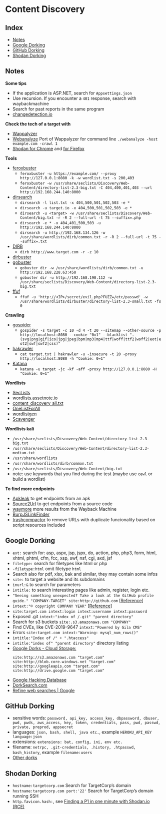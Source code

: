 # Content Discovery

## Index

- [Notes](#notes)
- [Google Dorking](#google-dorking)
- [GitHub Dorking](#github-dorking)
- [Shodan Dorking](#shodan-dorking)

## Notes

**Some tips**
- If the application is ASP.NET, search for `Appsettings.json`
- Use recursion. If you encounter a `401` response, search with waybackmachine
- Search for past reports in the same program
- [changedetection.io](https://github.com/dgtlmoon/changedetection.io)

**Check the tech of a target with**
- [Wappalyzer](https://www.wappalyzer.com/)
- [Webanalyze](https://github.com/rverton/webanalyze) Port of Wappalyzer for command line
  `./webanalyze -host example.com -crawl 1`
- [Shodan for Chrome](https://chrome.google.com/webstore/detail/shodan/jjalcfnidlmpjhdfepjhjbhnhkbgleap) and [for Firefox](https://addons.mozilla.org/en-US/firefox/addon/shodan_io/)

**Tools**
- [feroxbuster](https://github.com/epi052/feroxbuster)
  - `feroxbuster -u https://example.com/ --proxy http://127.0.0.1:8080 -k -w wordlist.txt -s 200,403`
  - `feroxbuster -w /usr/share/seclists/Discovery/Web-Content/directory-list-2.3-big.txt -C 404,400,401,403 --url http://192.168.244.140:8000`
- [dirsearch](https://github.com/maurosoria/dirsearch)
  - `dirsearch -l list.txt -x 404,500,501,502,503 -e *`
  - `dirsearch -u target.io -x 404,500,501,502,503 -e *`
  - `dirsearch -u <target> -w /usr/share/seclists/Discovery/Web-Content/big.txt -r -R 2 --full-url -t 75 --suffix=.php`
  - `dirsearch -e * -x 404,401,500,503 -u http://192.168.244.140:8000`
  - `dirsearch -u http://192.168.134.126 -w /usr/share/wordlists/dirb/common.txt -r -R 2 --full-url -t 75 --suffix=.txt`
- [DIRB](https://salsa.debian.org/pkg-security-team/dirb)
  - `dirb http://www.target.com -r -z 10`
- [dirbuster](https://github.com/KajanM/DirBuster)
- [gobuster](https://github.com/OJ/gobuster)
  - `gobuster dir -w /usr/share/wordlists/dirb/common.txt -u http://192.168.228.63:450`
  - `gobuster dir -u http://192.168.190.112 -w /usr/share/seclists/Discovery/Web-Content/directory-list-2.3-big.txt`
- [ffuf](https://github.com/ffuf/ffuf)
  - `ffuf -u 'http://<IP>/secret/evil.php?FUZZ=/etc/passwd' -w /usr/share/wordlists/dirbuster/directory-list-2.3-small.txt -fs 0`

**Crawling**
- [gospider](https://github.com/jaeles-project/gospider)
  - `gospider -s target -c 10 -d 4 -t 20 --sitemap --other-source -p http://localhost:8080 --cookie "0=1" --blacklist ".(svg|png|gif|ico|jpg|jpeg|bpm|mp3|mp4|ttf|woff|ttf2|woff2|eot|eot2|swf|swf2|css)"`
- [hakrawler](https://github.com/hakluke/hakrawler)
  - `cat target.txt | hakrawler -u -insecure -t 20 -proxy http://localhost:8080 -h "Cookie: 0=1"`
- [Katana](https://github.com/projectdiscovery/katana)
  - `katana -u target -jc -kf -aff -proxy http://127.0.0.1:8080 -H "Cookie: 0=1"`

**Wordlists**
- [SecLists](https://github.com/danielmiessler/SecLists)
- [wordlists.assetnote.io](https://wordlists.assetnote.io/)
- [content_discovery_all.txt](https://gist.github.com/jhaddix/b80ea67d85c13206125806f0828f4d10)
- [OneListForAll](https://github.com/six2dez/OneListForAll)
- [wordlistgen](https://github.com/ameenmaali/wordlistgen)
- [Scavenger](https://github.com/0xDexter0us/Scavenger)

**Wordlists kali**
- `/usr/share/seclists/Discovery/Web-Content/directory-list-2.3-big.txt`
- `/usr/share/seclists/Discovery/Web-Content/directory-list-2.3-medium.txt`
- `/usr/share/wordlists`
- `/usr/share/wordlists/dirb/common.txt`
- `/usr/share/seclists/Discovery/Web-Content/big.txt`
- note: use keywords that you find during the test (maybe use `cewl` or build a wordlist)

**To find more endpoints**
- [Apkleak](https://github.com/dwisiswant0/apkleaks) to get endpoints from an apk
- [Source2Url](https://github.com/danielmiessler/Source2URL/blob/master/Source2URL) to get endpoints from a source code
- [waymore](https://github.com/xnl-h4ck3r/waymore) more results from the Wayback Machine
- [BurpJSLinkFinder](https://github.com/InitRoot/BurpJSLinkFinder)
- [trashcompactor](https://github.com/michael1026/trashcompactor) to remove URLs with duplicate funcionality based on script resources included

## Google Dorking
- `ext:` search for: asp, aspx, jsp, jspx, do, action, php, php3, form, html, xhtml, phtml, cfm, fcc, xsp, swf, nsf, cgi, axd, jsf
- `filetype:` search for filetypes like html or php
- `-filetype:html` omit filetype `html`
- Search also for pdf, xlsx, bak and similar, they may contain some infos
- `site:` to target a website and its subdomains
- `inurl:&` to search for parameters
- `intitle:` to search interesting pages like admin, register, login etc.
- `"Seeing something unexpected? Take a look at the GitHub profile guide." "COMPANY-TARGET" site:http://github.com` [[Reference](https://twitter.com/c3l3si4n/status/1580564006263173122)]
- `intext:"© copyright COMPANY YEAR"` [[Reference](https://twitter.com/intigriti/status/1592497655774871553)]
- `site:target.com intext:login intext:username intext:password`
- Exposed .git `intext:"index of /.git" "parent directory"`
- Search for s3 buckets `site:.s3.amazonaws.com "COMPANY"`
- Find CVEs, like CVE-2019-9647 `intext:"Powered by Gila CMS"`
- Errors `site:target.com intext:"Warning: mysql_num_rows()"`
- `intitle:"Index of /" + ".htaccess"`
- `intitle:"index of" "parent directory"` directory listing
- [Google Dorks - Cloud Storage:](https://twitter.com/TakSec/status/1616852760141627393)
  ```
  site:http://s3.amazonaws.com "target.com"
  site:http://blob.core.windows.net "target.com"
  site:http://googleapis.com "target.com"
  site:http://drive.google.com "target.com"
  ```
- [Google Hacking Database](https://www.exploit-db.com/google-hacking-database)
- [DorkSearch.com](https://dorksearch.com/)
- [Refine web searches | Google](https://support.google.com/websearch/answer/2466433?hl=en)


## GitHub Dorking
- sensitive words: `password, api_key, access_key, dbpassword, dbuser, pwd, pwds, aws_access, key, token, credentials, pass, pwd, passwd, private, preprod, appsecret`
- languages: `json, bash, shell, java etc.`, example `HEROKU_API_KEY language:json`
- extensions: `extensions: bat, config, ini, env etc.`
- filename: `netrpc, .git-credentials, .history, .htpasswd, bash_history`, example `filename:users`
- [Other dorks](https://github.com/techgaun/github-dorks#list-of-dorks)


## Shodan Dorking
- `hostname:targetcorp.com` Search for TargetCorp’s domain
- `hostname:targetcorp.com port:'22'` Search for TargetCorp’s domain running SSH
- `http.favicon.hash:`, see [Finding a P1 in one minute with Shodan.io (RCE)](https://medium.com/@sw33tlie/finding-a-p1-in-one-minute-with-shodan-io-rce-735e08123f52)
